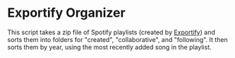 # Exportify Organizer

This script takes a zip file of Spotify playlists (created by [Exportify](https://github.com/watsonbox/exportify)) and sorts them into folders for "created", "collaborative", and "following". It then sorts them by year, using the most recently added song in the playlist.
